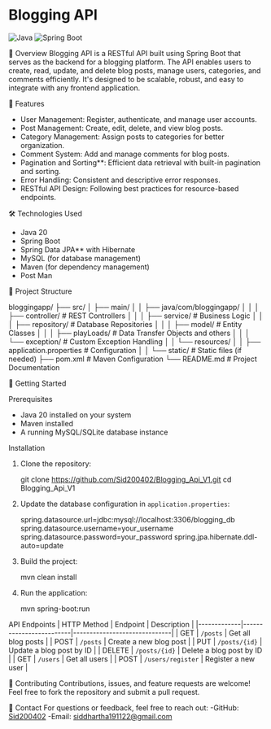 
# Blogging API

![Java](https://img.shields.io/badge/Java-v20-orange)
![Spring Boot](https://img.shields.io/badge/Spring%20Boot-v3.0.0-green)

📖 Overview
Blogging API is a RESTful API built using Spring Boot that serves as the backend for a blogging platform. The API enables users to create, read, update, and delete blog posts, manage users, categories, and comments efficiently. It's designed to be scalable, robust, and easy to integrate with any frontend application.

🚀 Features
- User Management: Register, authenticate, and manage user accounts.
- Post Management: Create, edit, delete, and view blog posts.
- Category Management: Assign posts to categories for better organization.
- Comment System: Add and manage comments for blog posts.
- Pagination and Sorting**: Efficient data retrieval with built-in pagination and sorting.
- Error Handling: Consistent and descriptive error responses.
- RESTful API Design: Following best practices for resource-based endpoints.

 🛠️ Technologies Used
- Java 20
- Spring Boot
- Spring Data JPA** with Hibernate
- MySQL (for database management)
- Maven (for dependency management)
- Post Man

📂 Project Structure

bloggingapp/
├── src/
│   ├── main/
│   │   ├── java/com/bloggingapp/
│   │   │   ├── controller/    # REST Controllers
│   │   │   ├── service/       # Business Logic
│   │   │   ├── repository/    # Database Repositories
│   │   │   ├── model/         # Entity Classes
│   │   │   ├── playLoads/           # Data Transfer Objects and others
│   │   │   └── exception/     # Custom Exception Handling
│   │   └── resources/
│   │       ├── application.properties  # Configuration
│   │       └── static/                  # Static files (if needed)
├── pom.xml      # Maven Configuration
└── README.md    # Project Documentation


🌟 Getting Started

 Prerequisites
- Java 20 installed on your system
- Maven installed
- A running MySQL/SQLite database instance

 Installation
1. Clone the repository:
   
   git clone https://github.com/Sid200402/Blogging_Api_V1.git
   cd Blogging_Api_V1
   

2. Update the database configuration in `application.properties`:
   
   spring.datasource.url=jdbc:mysql://localhost:3306/blogging_db
   spring.datasource.username=your_username
   spring.datasource.password=your_password
   spring.jpa.hibernate.ddl-auto=update
   

3. Build the project:
  
   mvn clean install
 

4. Run the application:
 
   mvn spring-boot:run
  

API Endpoints
| HTTP Method | Endpoint                | Description                  |
|-------------|-------------------------|------------------------------|
| GET         | `/posts`               | Get all blog posts           |
| POST        | `/posts`               | Create a new blog post       |
| PUT         | `/posts/{id}`          | Update a blog post by ID     |
| DELETE      | `/posts/{id}`          | Delete a blog post by ID     |
| GET         | `/users`               | Get all users                |
| POST        | `/users/register`      | Register a new user          |



🤝 Contributing
Contributions, issues, and feature requests are welcome! Feel free to fork the repository and submit a pull request.


💬 Contact
For questions or feedback, feel free to reach out:
-GitHub: [Sid200402](https://github.com/Sid200402)
-Email: siddhartha191122@gmail.com
